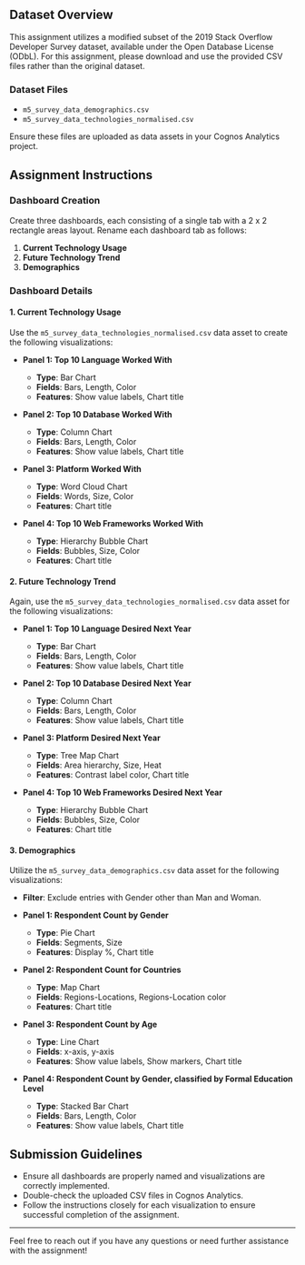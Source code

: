 ## Dataset Overview

This assignment utilizes a modified subset of the 2019 Stack Overflow Developer Survey dataset, available under the Open Database License (ODbL). For this assignment, please download and use the provided CSV files rather than the original dataset.

### Dataset Files
- `m5_survey_data_demographics.csv`
- `m5_survey_data_technologies_normalised.csv`

Ensure these files are uploaded as data assets in your Cognos Analytics project.

## Assignment Instructions

### Dashboard Creation
Create three dashboards, each consisting of a single tab with a 2 x 2 rectangle areas layout. Rename each dashboard tab as follows:

1. **Current Technology Usage**
2. **Future Technology Trend**
3. **Demographics**

### Dashboard Details

#### 1. Current Technology Usage
Use the `m5_survey_data_technologies_normalised.csv` data asset to create the following visualizations:

- **Panel 1: Top 10 Language Worked With**
  - **Type**: Bar Chart
  - **Fields**: Bars, Length, Color
  - **Features**: Show value labels, Chart title

- **Panel 2: Top 10 Database Worked With**
  - **Type**: Column Chart
  - **Fields**: Bars, Length, Color
  - **Features**: Show value labels, Chart title

- **Panel 3: Platform Worked With**
  - **Type**: Word Cloud Chart
  - **Fields**: Words, Size, Color
  - **Features**: Chart title

- **Panel 4: Top 10 Web Frameworks Worked With**
  - **Type**: Hierarchy Bubble Chart
  - **Fields**: Bubbles, Size, Color
  - **Features**: Chart title

#### 2. Future Technology Trend
Again, use the `m5_survey_data_technologies_normalised.csv` data asset for the following visualizations:

- **Panel 1: Top 10 Language Desired Next Year**
  - **Type**: Bar Chart
  - **Fields**: Bars, Length, Color
  - **Features**: Show value labels, Chart title

- **Panel 2: Top 10 Database Desired Next Year**
  - **Type**: Column Chart
  - **Fields**: Bars, Length, Color
  - **Features**: Show value labels, Chart title

- **Panel 3: Platform Desired Next Year**
  - **Type**: Tree Map Chart
  - **Fields**: Area hierarchy, Size, Heat
  - **Features**: Contrast label color, Chart title

- **Panel 4: Top 10 Web Frameworks Desired Next Year**
  - **Type**: Hierarchy Bubble Chart
  - **Fields**: Bubbles, Size, Color
  - **Features**: Chart title

#### 3. Demographics
Utilize the `m5_survey_data_demographics.csv` data asset for the following visualizations:

- **Filter**: Exclude entries with Gender other than Man and Woman.

- **Panel 1: Respondent Count by Gender**
  - **Type**: Pie Chart
  - **Fields**: Segments, Size
  - **Features**: Display %, Chart title

- **Panel 2: Respondent Count for Countries**
  - **Type**: Map Chart
  - **Fields**: Regions-Locations, Regions-Location color
  - **Features**: Chart title

- **Panel 3: Respondent Count by Age**
  - **Type**: Line Chart
  - **Fields**: x-axis, y-axis
  - **Features**: Show value labels, Show markers, Chart title

- **Panel 4: Respondent Count by Gender, classified by Formal Education Level**
  - **Type**: Stacked Bar Chart
  - **Fields**: Bars, Length, Color
  - **Features**: Show value labels, Chart title

## Submission Guidelines
- Ensure all dashboards are properly named and visualizations are correctly implemented.
- Double-check the uploaded CSV files in Cognos Analytics.
- Follow the instructions closely for each visualization to ensure successful completion of the assignment. 

---

Feel free to reach out if you have any questions or need further assistance with the assignment!
